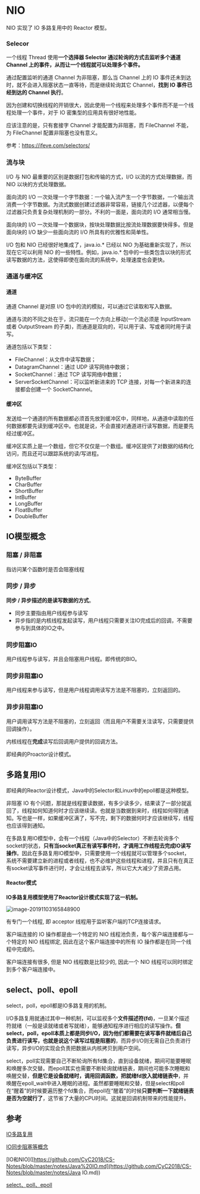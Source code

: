 # NIO

NIO 实现了 IO 多路复用中的 Reactor 模型。



### Selecor

一个线程 Thread 使用**一个选择器 Selector 通过轮询的方式去监听多个通道 Channel 上的事件，从而让一个线程就可以处理多个事件。**

通过配置监听的通道 Channel 为非阻塞，那么当 Channel 上的 IO 事件还未到达时，就不会进入阻塞状态一直等待，而是继续轮询其它 Channel，**找到 IO 事件已经到达的 Channel 执行**。

因为创建和切换线程的开销很大，因此使用一个线程来处理多个事件而不是一个线程处理一个事件，对于 IO 密集型的应用具有很好地性能。

应该注意的是，只有套接字 Channel 才能配置为非阻塞，而 FileChannel 不能，为 FileChannel 配置非阻塞也没有意义。

参考：https://ifeve.com/selectors/







### 流与块

I/O 与 NIO 最重要的区别是数据打包和传输的方式，I/O 以流的方式处理数据，而 NIO 以块的方式处理数据。

面向流的 I/O 一次处理一个字节数据：一个输入流产生一个字节数据，一个输出流消费一个字节数据。为流式数据创建过滤器非常容易，链接几个过滤器，以便每个过滤器只负责复杂处理机制的一部分。不利的一面是，面向流的 I/O 通常相当慢。

面向块的 I/O 一次处理一个数据块，按块处理数据比按流处理数据要快得多。但是面向块的 I/O 缺少一些面向流的 I/O 所具有的优雅性和简单性。

I/O 包和 NIO 已经很好地集成了，java.io.* 已经以 NIO 为基础重新实现了，所以现在它可以利用 NIO 的一些特性。例如，java.io.* 包中的一些类包含以块的形式读写数据的方法，这使得即使在面向流的系统中，处理速度也会更快。



### 通道与缓冲区



#### 通道

通道 Channel 是对原 I/O 包中的流的模拟，可以通过它读取和写入数据。

通道与流的不同之处在于，流只能在一个方向上移动(一个流必须是 InputStream 或者 OutputStream 的子类)，而通道是双向的，可以用于读、写或者同时用于读写。

通道包括以下类型：

- FileChannel：从文件中读写数据；
- DatagramChannel：通过 UDP 读写网络中数据；
- SocketChannel：通过 TCP 读写网络中数据；
- ServerSocketChannel：可以监听新进来的 TCP 连接，对每一个新进来的连接都会创建一个 SocketChannel。



#### 缓冲区

发送给一个通道的所有数据都必须首先放到缓冲区中，同样地，从通道中读取的任何数据都要先读到缓冲区中。也就是说，不会直接对通道进行读写数据，而是要先经过缓冲区。

缓冲区实质上是一个数组，但它不仅仅是一个数组。缓冲区提供了对数据的结构化访问，而且还可以跟踪系统的读/写进程。

缓冲区包括以下类型：

- ByteBuffer
- CharBuffer
- ShortBuffer
- IntBuffer
- LongBuffer
- FloatBuffer
- DoubleBuffer











## IO模型概念



### 阻塞 / 非阻塞

指访问某个函数时是否会阻塞线程



### 同步 / 异步

**同步 / 异步描述的是读写数据的方式**。

- 同步主要指由用户线程参与读写
- 异步指的是内核线程发起读写，用户线程只需要关注IO完成后的回调，不需要参与到具体的IO之中。



### 同步阻塞IO

用户线程参与读写，并且会阻塞用户线程。即传统的BIO。



### 同步非阻塞IO

用户线程来参与读写，但是用户线程调用读写方法是不阻塞的，立刻返回的。



### 异步非阻塞IO

用户调用读写方法是不阻塞的，立刻返回（而且用户不需要关注读写，只需要提供回调操作）。

内核线程在**完成**读写后回调用户提供的回调方法。

即经典的Proactor设计模式。



## 多路复用IO

即经典的Reactor设计模式，Java中的Selector和Linux中的epoll都是这种模型。

非阻塞 IO 有个问题，那就是线程要读数据，有多少读多少，结果读了一部分就返回了，线程如何知道何时才应该继续读。也就是当数据到来时，线程如何得到通知。写也是一样，如果缓冲区满了，写不完，剩下的数据何时才应该继续写，线程也应该得到通知。

在多路复用IO模型中，会有一个线程（Java中的Selector）不断去轮询多个socket的状态，**只有当socket真正有读写事件时，才调用工作线程去完成IO读写操作**。因此在多路复用IO模型中，只需要使用一个线程就可以管理多个socket，系统不需要建立新的进程或者线程，也不必维护这些线程和进程，并且只有在真正有socket读写事件进行时，才会让线程去读写，所以它大大减少了资源占用。



#### Reactor模式

**IO多路复用模型使用了Reactor设计模式实现了这一机制。**

![image-20191103165848900](https://tva1.sinaimg.cn/large/006y8mN6gy1g8kygkj5l7j317w0980xa.jpg)

有专门一个线程, 即 acceptor 线程用于监听客户端的TCP连接请求。

客户端连接的 IO 操作都是由一个特定的 NIO 线程池负责，每个客户端连接都与一个特定的 NIO 线程绑定, 因此在这个客户端连接中的所有 IO 操作都是在同一个线程中完成的。

客户端连接有很多, 但是 NIO 线程数是比较少的, 因此一个 NIO 线程可以同时绑定到多个客户端连接中。





## select、poll、epoll

select，poll，epoll都是IO多路复用的机制。

I/O多路复用就通过其中一种机制，可以监视多个**文件描述符(fd)**，一旦某个描述符就绪（一般是读就绪或者写就绪），能够通知程序进行相应的读写操作。**但select，poll，epoll本质上都是同步I/O，因为他们都需要在读写事件就绪后自己负责进行读写，也就是说这个读写过程是阻塞的**，而异步I/O则无需自己负责进行读写，异步I/O的实现会负责把数据从内核拷贝到用户空间。 

select，poll实现需要自己不断轮询所有fd集合，直到设备就绪，期间可能要睡眠和唤醒多次交替。而epoll其实也需要不断轮询就绪链表，期间也可能多次睡眠和唤醒交替，**但是它是设备就绪时，调用回调函数，把就绪fd放入就绪链表中**，并唤醒在epoll_wait中进入睡眠的进程。虽然都要睡眠和交替，但是select和poll在“醒着”的时候要遍历整个fd集合，而epoll在“醒着”的时候**只要判断一下就绪链表是否为空就行了**，这节省了大量的CPU时间。这就是回调机制带来的性能提升。





## 参考

[IO多路复用](https://www.cnblogs.com/zwt1990/p/8821185.html)

[IO同步阻塞等概念](https://www.xuebuyuan.com/3206055.html)

[IO和NIO]([https://github.com/CyC2018/CS-Notes/blob/master/notes/Java%20IO.md](https://github.com/CyC2018/CS-Notes/blob/master/notes/Java IO.md))

[select、poll、epoll](https://www.cnblogs.com/aspirant/p/9166944.html)
